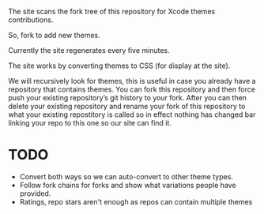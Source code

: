 The site scans the fork tree of this repository for Xcode themes contributions.

So, fork to add new themes.

Currently the site regenerates every five minutes.

The site works by converting themes to CSS (for display at the site).

We will recursively look for themes, this is useful in case you already have a repository that contains themes. You can fork this repository and then force push your existing repository’s git history to your fork. After you can then delete your existing repository and rename your fork of this repository to what your existing repostitory is called so in effect nothing has changed bar linking your repo to this one so our site can find it.

TODO
====
* Convert both ways so we can auto-convert to other theme types.
* Follow fork chains for forks and show what variations people have provided.
* Ratings, repo stars aren't enough as repos can contain multiple themes
